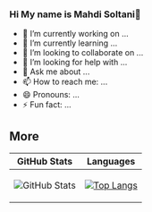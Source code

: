 ### Hi My name is Mahdi Soltani👋


- 🔭 I’m currently working on ...
- 🌱 I’m currently learning ...
- 👯 I’m looking to collaborate on ...
- 🤔 I’m looking for help with ...
- 💬 Ask me about ...
- 📫 How to reach me: ...
- 😄 Pronouns: ...
- ⚡ Fun fact: ...


## More


| GitHub Stats  | Languages          |
|-----------|--------------------|
| <p><img src="https://github-readme-stats.vercel.app/api?username=chetfang10&amp;show_icons=true" alt="GitHub Stats"></p> | [![Top Langs](https://github-readme-stats.vercel.app/api/top-langs/?username=chetfang10&layout=compact)](https://github.com/chetfang10/github-readme-stats) |

